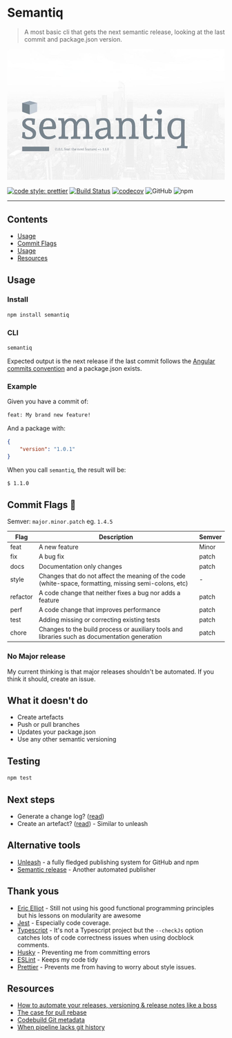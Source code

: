 # Semantiq

> A most basic cli that gets the next semantic release, looking at the last commit and package.json version.

![](./docs/img/semantiq.jpg)

[![code style: prettier](https://img.shields.io/badge/code_style-prettier-ff69b4.svg?style=flat-square)](https://github.com/prettier/prettier)
[![Build Status](https://travis-ci.com/gemmadlou/semantiq.svg?branch=master)](https://travis-ci.com/gemmadlou/semantiq)
[![codecov](https://codecov.io/gh/gemmadlou/semantiq/branch/master/graph/badge.svg)](https://codecov.io/gh/gemmadlou/semantiq)
![GitHub](https://img.shields.io/github/license/gemmadlou/semantiq)
![npm](https://img.shields.io/npm/v/semantiq)

---

## Contents

-   [Usage](#getting-started)
-   [Commit Flags](#commit-flags)
-   [Usage](#usage)
-   [Resources](#resources)

## Usage

### Install

```sh
npm install semantiq
```

### CLI

```sh
semantiq
```

Expected output is the next release if the last commit follows the [Angular commits convention](https://github.com/angular/angular.js/blob/master/DEVELOPERS.md#-git-commit-guidelines) and a package.json exists.

### Example

Given you have a commit of:

```sh
feat: My brand new feature!
```

And a package with:

```json
{
    "version": "1.0.1"
}
```

When you call `semantiq`, the result will be:

```sh
$ 1.1.0
```

## Commit Flags 🏁

Semver: `major.minor.patch` eg. `1.4.5`

| Flag     | Description                                                                                            | Semver |
| -------- | ------------------------------------------------------------------------------------------------------ | ------ |
| feat     | A new feature                                                                                          | Minor  |
| fix      | A bug fix                                                                                              | patch  |
| docs     | Documentation only changes                                                                             | patch  |
| style    | Changes that do not affect the meaning of the code (white-space, formatting, missing semi-colons, etc) | -      |
| refactor | A code change that neither fixes a bug nor adds a feature                                              | patch  |
| perf     | A code change that improves performance                                                                | patch  |
| test     | Adding missing or correcting existing tests                                                            | patch  |
| chore    | Changes to the build process or auxiliary tools and libraries such as documentation generation         | patch  |

### No Major release

My current thinking is that major releases shouldn't be automated. If you think it should, create an issue.

## What it doesn't do

-   Create artefacts
-   Push or pull branches
-   Updates your package.json
-   Use any other semantic versioning

## Testing

```sh
npm test
```

## Next steps

-   Generate a change log? ([read](https://gist.github.com/stephenparish/9941e89d80e2bc58a153#generating-changelogmd))
-   Create an artefact? ([read](https://gist.github.com/gemmadlou/714a45f46d137cc503a52f4acb0f5b5e)) - Similar to unleash

## Alternative tools

-   [Unleash](http://netflix.github.io/unleash/) - a fully fledged publishing system for GitHub and npm
-   [Semantic release](https://github.com/semantic-release/semantic-release) - Another automated publisher

## Thank yous

-   [Eric Elliot](https://medium.com/@_ericelliott) - Still not using his good functional programming principles but his lessons on modularity are awesome
-   [Jest](https://www.npmjs.com/package/jest) - Especially code coverage.
-   [Typescript](https://www.typescriptlang.org/docs/handbook/type-checking-javascript-files.html) - It's not a Typescript project but the `--checkJs` option catches lots of code correctness issues when using docblock comments.
-   [Husky](https://www.npmjs.com/package/husky) - Preventing me from committing errors
-   [ESLint](https://eslint.org/) - Keeps my code tidy
-   [Prettier](https://prettier.io/) - Prevents me from having to worry about style issues.

## Resources

-   [How to automate your releases, versioning & release notes like a boss](https://medium.com/faun/automate-your-releases-versioning-and-release-notes-with-semantic-release-d5575b73d986)
-   [The case for pull rebase](https://megakemp.com/2019/03/20/the-case-for-pull-rebase/)
-   [Codebuild Git metadata](https://itnext.io/how-to-access-git-metadata-in-codebuild-when-using-codepipeline-codecommit-ceacf2c5c1dc?)
-   [When pipeline lacks git history](https://stackoverflow.com/questions/47310000/aws-codepipeline-build-lacks-git-history)
